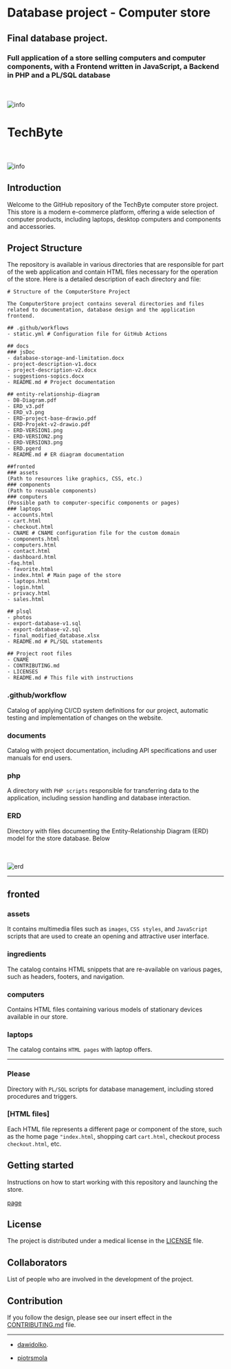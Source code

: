 # Database project - Computer store

## Final database project.

### Full application of a store selling computers and computer components, with a Frontend written in JavaScript, a Backend in PHP and a PL/SQL database

<br><br>![info](frontend/assets/images/plsql.png)

# TechByte

<br><br>![info](frontend/assets/images/Main.png)

## Introduction

Welcome to the GitHub repository of the TechByte computer store project. This store is a modern e-commerce platform, offering a wide selection of computer products, including laptops, desktop computers and components and accessories.

## Project Structure

The repository is available in various directories that are responsible for part of the web application and contain HTML files necessary for the operation of the store. Here is a detailed description of each directory and file:

```
# Structure of the ComputerStore Project

The ComputerStore project contains several directories and files related to documentation, database design and the application frontend.

## .github/workflows
- static.yml # Configuration file for GitHub Actions

## docs
### jsDoc
- database-storage-and-limitation.docx
- project-description-v1.docx
- project-description-v2.docx
- suggestions-sopics.docx
- README.md # Project documentation

## entity-relationship-diagram
- DB-Diagram.pdf
- ERD_v3.pdf
- ERD_v3.png
- ERD-project-base-drawio.pdf
- ERD-Projekt-v2-drawio.pdf
- ERD-VERSION1.png
- ERD-VERSION2.png
- ERD-VERSION3.png
- ERD.pgerd
- README.md # ER diagram documentation

##fronted
### assets
(Path to resources like graphics, CSS, etc.)
### components
(Path to reusable components)
### computers
(Possible path to computer-specific components or pages)
### laptops
- accounts.html
- cart.html
- checkout.html
- CNAME # CNAME configuration file for the custom domain
- components.html
- computers.html
- contact.html
- dashboard.html
-faq.html
- favorite.html
- index.html # Main page of the store
- laptops.html
- login.html
- privacy.html
- sales.html

## plsql
- photos
- export-database-v1.sql
- export-database-v2.sql
- final_modified_database.xlsx
- README.md # PL/SQL statements

## Project root files
- CNAME
- CONTRIBUTING.md
- LICENSES
- README.md # This file with instructions
```

### .github/workflow

Catalog of applying CI/CD system definitions for our project, automatic testing and implementation of changes on the website.

### documents

Catalog with project documentation, including API specifications and user manuals for end users.

### php

A directory with `PHP scripts` responsible for transferring data to the application, including session handling and database interaction.

### ERD

Directory with files documenting the Entity-Relationship Diagram (ERD) model for the store database. Below

<br><br>![erd](entity-relationship-diagram/ERD%20diagram.png)

<hr>

## fronted

### assets

It contains multimedia files such as `images`, `CSS styles`, and `JavaScript` scripts that are used to create an opening and attractive user interface.

### ingredients

The catalog contains HTML snippets that are re-available on various pages, such as headers, footers, and navigation.

### computers

Contains HTML files containing various models of stationary devices available in our store.

### laptops

The catalog contains `HTML pages` with laptop offers.

<hr>

### Please

Directory with `PL/SQL` scripts for database management, including stored procedures and triggers.

### [HTML files]

Each HTML file represents a different page or component of the store, such as the home page `"index.html`, shopping cart `cart.html`, checkout process `checkout.html`, etc.

## Getting started

Instructions on how to start working with this repository and launching the store.

[page](https://piotrsmola.dawidolko.pl/)

## License

The project is distributed under a medical license in the [LICENSE](https://github.com/dawidolko/Database-Project-ComputerStore/blob/main/LICENSE) file.

## Collaborators

List of people who are involved in the development of the project.

## Contribution

If you follow the design, please see our insert effect in the [CONTRIBUTING.md](https://github.com/dawidolko/Database-Project-ComputerStore/blob/main/CONTRIBUTING.md) file.

---

- [dawidolko](https://github.com/dawidolko).

- [piotrsmola](https://github.com/piotrsmola)

